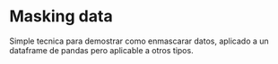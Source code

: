 # Masking data

Simple tecnica para demostrar como enmascarar datos, aplicado a un dataframe de pandas pero aplicable a otros tipos. 



